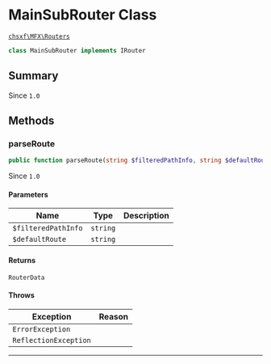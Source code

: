 # MainSubRouter Class

[`chsxf\MFX\Routers`](API-Namespace-Routers)

```php
class MainSubRouter implements IRouter
```

## Summary

Since `1.0`

## Methods

### parseRoute

```php
public function parseRoute(string $filteredPathInfo, string $defaultRoute): RouterData
```

Since `1.0`

#### Parameters

| Name                | Type     | Description |
| ------------------- | -------- | ----------- |
| `$filteredPathInfo` | `string` |             |
| `$defaultRoute`     | `string` |             |

#### Returns

`RouterData` 

#### Throws

| Exception             | Reason |
| --------------------- | ------ |
| `ErrorException`      |        |
| `ReflectionException` |        |

---

